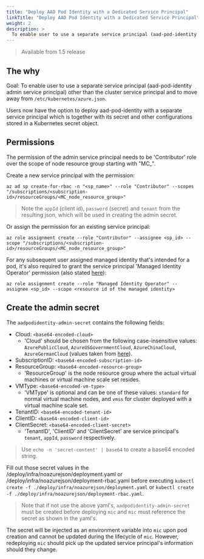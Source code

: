 ```yaml
---
title: "Deploy AAD Pod Identity with a Dedicated Service Principal"
linkTitle: "Deploy AAD Pod Identity with a Dedicated Service Principal"
weight: 2
description: >
  To enable user to use a separate service principal (aad-pod-identity admin service principal) other than the cluster service principal and to move away from /etc/kubernetes/azure.json.
---
```


> Available from 1.5 release

## The why

Goal: To enable user to use a separate service principal (aad-pod-identity admin service principal) other than the cluster service principal and to move away from `/etc/kubernetes/azure.json`.

Users now have the option to deploy aad-pod-identity with a separate service principal which is together with its secret and other configurations stored in a Kubernetes secret object.

## Permissions

The permission of the admin service principal needs to be 'Contributor' role over the scope of node resource group starting with "MC_".

Create a new service principal with the permission:

```shell
az ad sp create-for-rbac -n "<sp_name>" --role "Contributor" --scopes "/subscriptions/<subscription-id>/resourceGroups/<MC_node_resource_group>"
```

> Note the `appId` (client id), `password` (secret) and `tenant` from the resulting json, which will be used in creating the admin secret.

Or assign the permission for an existing service principal:

```shell
az role assignment create --role "Contributor" --assignee <sp_id> --scope "/subscriptions/<subscription-id>/resourceGroups/<MC_node_resource_group>"
```

For any subsequent user assigned managed identity that's intended for a pod, it's also required to grant the service principal 'Managed Identity Operator' permission (also stated [here](../../getting-started/role-assignment/)):

```shell
az role assignment create --role "Managed Identity Operator" --assignee <sp_id> --scope <resource id of the managed identity>
```

## Create the admin secret

The `aadpodidentity-admin-secret` contains the following fields:

* Cloud: `<base64-encoded-cloud>`
  * 'Cloud' should be chosen from the following case-insensitive values: `AzurePublicCloud`, `AzureUSGovernmentCloud`, `AzureChinaCloud`, `AzureGermanCloud` (values taken from [here](https://raw.githubusercontent.com/Azure/go-autorest/master/autorest/azure/environments.go)).
* SubscriptionID: `<base64-encoded-subscription-id>`
* ResourceGroup: `<base64-encoded-resource-group>`
  * 'ResourceGroup' is the node resource group where the actual virtual machines or virtual machine scale set resides.
* VMType: `<base64-encoded-vm-type>`
  * 'VMType' is optional and can be one of these values: `standard` for normal virtual machine nodes, and `vmss` for cluster deployed with a virtual machine scale set.
* TenantID: `<base64-encoded-tenant-id>`
* ClientID: `<base64-encoded-client-id>`
* ClientSecret: `<base64-encoded-client-secret>`
  * 'TenantID', 'ClientID' and 'ClientSecret' are service principal's `tenant`, `appId`, `password` respectively.

> Use `echo -n 'secret-content' | base64` to create a base64 encoded string.

Fill out those secret values in the /deploy/infra/noazurejson/deployment.yaml or /deploy/infra/noazurejson/deployment-rbac.yaml before executing `kubectl create -f ./deploy/infra/noazurejson/deployment.yaml` or `kubectl create -f ./deploy/infra/noazurejson/deployment-rbac.yaml`.

> Note that if not use the above yaml's, `aadpodidentity-admin-secret` must be created before deploying `mic` and `mic` must reference the secret as shown in the yaml's.

The secret will be injected as an environment variable into `mic` upon pod creation and cannot be updated during the lifecycle of `mic`. However, redeploying `mic` should pick up the updated service principal's information should they change.
